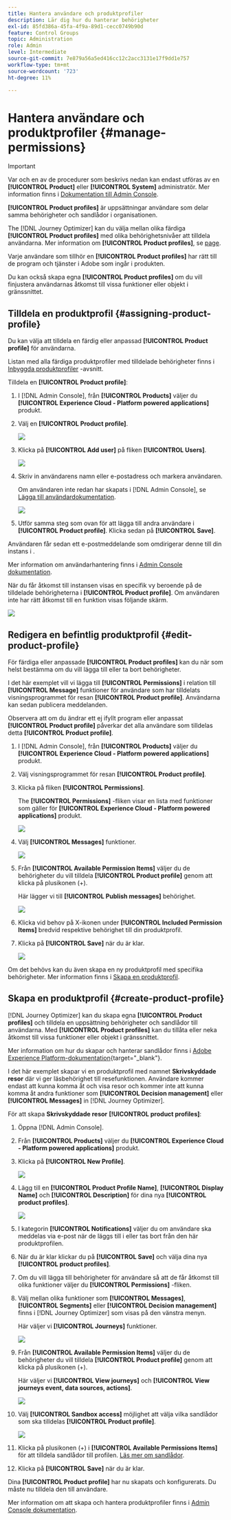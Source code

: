 ```yaml
---
title: Hantera användare och produktprofiler
description: Lär dig hur du hanterar behörigheter
exl-id: 85fd386a-45fa-4f9a-89d1-cecc0749b90d
feature: Control Groups
topic: Administration
role: Admin
level: Intermediate
source-git-commit: 7e879a56a5ed416cc12c2acc3131e17f9dd1e757
workflow-type: tm+mt
source-wordcount: '723'
ht-degree: 11%

---
```


# Hantera användare och produktprofiler {#manage-permissions}

>[!IMPORTANT]
>
> Var och en av de procedurer som beskrivs nedan kan endast utföras av en **[!UICONTROL Product]** eller **[!UICONTROL System]** administratör. Mer information finns i [Dokumentation till Admin Console](https://helpx.adobe.com/enterprise/admin-guide.html/enterprise/using/admin-roles.ug.html).

**[!UICONTROL Product profiles]** är uppsättningar användare som delar samma behörigheter och sandlådor i organisationen.

The [!DNL Journey Optimizer] kan du välja mellan olika färdiga **[!UICONTROL Product profiles]** med olika behörighetsnivåer att tilldela användarna. Mer information om **[!UICONTROL Product profiles]**, se [page](ootb-product-profiles.md).

Varje användare som tillhör en **[!UICONTROL Product profiles]** har rätt till de program och tjänster i Adobe som ingår i produkten.

Du kan också skapa egna **[!UICONTROL Product profiles]** om du vill finjustera användarnas åtkomst till vissa funktioner eller objekt i gränssnittet.

## Tilldela en produktprofil {#assigning-product-profile}

Du kan välja att tilldela en färdig eller anpassad **[!UICONTROL Product profile]** för användarna.

Listan med alla färdiga produktprofiler med tilldelade behörigheter finns i [Inbyggda produktprofiler](ootb-product-profiles.md) -avsnitt.

Tilldela en **[!UICONTROL Product profile]**:

1. I [!DNL Admin Console], från **[!UICONTROL Products]** väljer du **[!UICONTROL Experience Cloud - Platform powered applications]** produkt.

1. Välj en **[!UICONTROL Product profile]**.  

   ![](../assets/do-not-localize/access_control_2.png)

1. Klicka på **[!UICONTROL Add user]** på fliken **[!UICONTROL Users]**.

   ![](../assets/do-not-localize/access_control_3.png)

1. Skriv in användarens namn eller e-postadress och markera användaren.

   Om användaren inte redan har skapats i [!DNL Admin Console], se [Lägga till användardokumentation](https://helpx.adobe.com/enterprise/admin-guide.html/enterprise/using/manage-users-individually.ug.html#add-users).

   ![](../assets/do-not-localize/access_control_4.png)

1. Utför samma steg som ovan för att lägga till andra användare i **[!UICONTROL Product profile]**. Klicka sedan på **[!UICONTROL Save]**.

Användaren får sedan ett e-postmeddelande som omdirigerar denne till din instans i .

Mer information om användarhantering finns i [Admin Console dokumentation](https://helpx.adobe.com/enterprise/admin-guide.html/enterprise/using/manage-users-individually.ug.html).

När du får åtkomst till instansen visas en specifik vy beroende på de tilldelade behörigheterna i **[!UICONTROL Product profile]**. Om användaren inte har rätt åtkomst till en funktion visas följande skärm.

![](../assets/do-not-localize/access_control_1.png)

## Redigera en befintlig produktprofil {#edit-product-profile}

För färdiga eller anpassade **[!UICONTROL Product profiles]** kan du när som helst bestämma om du vill lägga till eller ta bort behörigheter.

I det här exemplet vill vi lägga till **[!UICONTROL Permissions]** i relation till **[!UICONTROL Message]** funktioner för användare som har tilldelats visningsprogrammet för resan **[!UICONTROL Product profile]**. Användarna kan sedan publicera meddelanden.

Observera att om du ändrar ett ej ifyllt program eller anpassat **[!UICONTROL Product profile]** påverkar det alla användare som tilldelas detta **[!UICONTROL Product profile]**.

1. I [!DNL Admin Console], från **[!UICONTROL Products]** väljer du **[!UICONTROL Experience Cloud - Platform powered applications]** produkt.

1. Välj visningsprogrammet för resan **[!UICONTROL Product profile]**.

1. Klicka på fliken **[!UICONTROL Permissions]**.  

   The **[!UICONTROL Permissions]** -fliken visar en lista med funktioner som gäller för **[!UICONTROL Experience Cloud - Platform powered applications]** produkt.

   ![](../assets/do-not-localize/access_control_5.png)

1. Välj **[!UICONTROL Messages]** funktioner.

   ![](../assets/do-not-localize/access_control_6.png)

1. Från **[!UICONTROL Available Permission Items]** väljer du de behörigheter du vill tilldela **[!UICONTROL Product profile]** genom att klicka på plusikonen (+).

   Här lägger vi till **[!UICONTROL Publish messages]** behörighet.

   ![](../assets/do-not-localize/access_control_7.png)

1. Klicka vid behov på X-ikonen under **[!UICONTROL Included Permission Items]** bredvid respektive behörighet till din produktprofil.

1. Klicka på **[!UICONTROL Save]** när du är klar.

   ![](../assets/do-not-localize/access_control_8.png)

Om det behövs kan du även skapa en ny produktprofil med specifika behörigheter. Mer information finns i [Skapa en produktprofil](#create-product-profile).

## Skapa en produktprofil {#create-product-profile}

[!DNL Journey Optimizer] kan du skapa egna **[!UICONTROL Product profiles]** och tilldela en uppsättning behörigheter och sandlådor till användarna. Med **[!UICONTROL Product profiles]** kan du tillåta eller neka åtkomst till vissa funktioner eller objekt i gränssnittet.

Mer information om hur du skapar och hanterar sandlådor finns i [Adobe Experience Platform-dokumentation](https://experienceleague.adobe.com/docs/experience-platform/sandbox/ui/user-guide.html){target=&quot;_blank&quot;}.

I det här exemplet skapar vi en produktprofil med namnet **Skrivskyddade resor** där vi ger läsbehörighet till resefunktionen. Användare kommer endast att kunna komma åt och visa resor och kommer inte att kunna komma åt andra funktioner som **[!UICONTROL Decision management]** eller **[!UICONTROL Messages]** in [!DNL Journey Optimizer].

För att skapa **Skrivskyddade resor** **[!UICONTROL product profiles]**:

1. Öppna [!DNL Admin Console].

1. Från **[!UICONTROL Products]** väljer du **[!UICONTROL Experience Cloud - Platform powered applications]** produkt.

1. Klicka på **[!UICONTROL New Profile]**.

   ![](../assets/do-not-localize/access_control_9.png)

1. Lägg till en **[!UICONTROL Product Profile Name]**, **[!UICONTROL Display Name]** och **[!UICONTROL Description]** för dina nya **[!UICONTROL product profiles]**.

   ![](../assets/do-not-localize/access_control_10.png)

1. I kategorin **[!UICONTROL Notifications]** väljer du om användare ska meddelas via e-post när de läggs till i eller tas bort från den här produktprofilen.

1. När du är klar klickar du på **[!UICONTROL Save]** och välja dina nya **[!UICONTROL product profiles]**.

1. Om du vill lägga till behörigheter för användare så att de får åtkomst till olika funktioner väljer du **[!UICONTROL Permissions]** -fliken.

1. Välj mellan olika funktioner som **[!UICONTROL Messages]**, **[!UICONTROL Segments]** eller **[!UICONTROL Decision management]** finns i [!DNL Journey Optimizer] som visas på den vänstra menyn.

   Här väljer vi **[!UICONTROL Journeys]** funktioner.

   ![](../assets/do-not-localize/access_control_11.png)

1. Från **[!UICONTROL Available Permission Items]** väljer du de behörigheter du vill tilldela **[!UICONTROL Product profile]** genom att klicka på plusikonen (+).

   Här väljer vi **[!UICONTROL View journeys]** och **[!UICONTROL View journeys event, data sources, actions]**.

   ![](../assets/do-not-localize/access_control_12.png)

1. Välj **[!UICONTROL Sandbox access]** möjlighet att välja vilka sandlådor som ska tilldelas **[!UICONTROL Product profile]**.

   ![](../assets/do-not-localize/access_control_13.png)

1. Klicka på plusikonen (+) i **[!UICONTROL Available Permissions Items]** för att tilldela sandlådor till profilen. [Läs mer om sandlådor](sandboxes.md).

1. Klicka på **[!UICONTROL Save]** när du är klar.

Dina **[!UICONTROL Product profile]** har nu skapats och konfigurerats. Du måste nu tilldela den till användare.

Mer information om att skapa och hantera produktprofiler finns i [Admin Console dokumentation](https://helpx.adobe.com/enterprise/admin-guide.html/enterprise/using/manage-product-profiles.ug.html).
